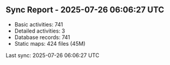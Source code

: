 ## Sync Report - 2025-07-26 06:06:27 UTC

- Basic activities: 741
- Detailed activities: 3
- Database records: 741
- Static maps: 424 files (45M)

Last sync: 2025-07-26 06:06:27 UTC
